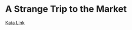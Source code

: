 # A Strange Trip to the Market

[Kata Link](https://www.codewars.com/kata/a-strange-trip-to-the-market)
